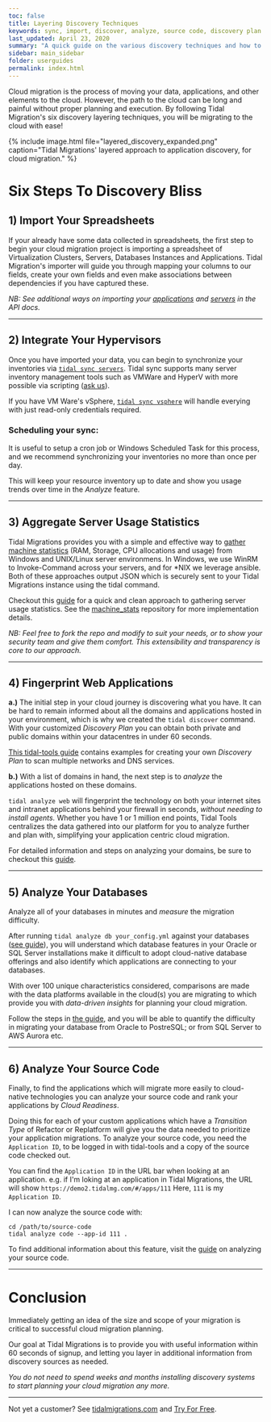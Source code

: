 ```yaml
---
toc: false
title: Layering Discovery Techniques
keywords: sync, import, discover, analyze, source code, discovery plan
last_updated: April 23, 2020
summary: "A quick guide on the various discovery techniques and how to layer them together to quickly and accurately discover your environment"
sidebar: main_sidebar
folder: userguides
permalink: index.html
---
```


Cloud migration is the process of moving your data, applications, and other
elements to the cloud. However, the path to the cloud can be long and painful
without proper planning and execution.  By following Tidal Migration's six
discovery layering techniques, you will be migrating to the cloud with ease!

{% include image.html file="layered_discovery_expanded.png" caption="Tidal Migrations'
layered approach to application discovery, for cloud migration." %}

# Six Steps To Discovery Bliss

## 1) Import Your Spreadsheets

If your already have some data collected in spreadsheets, the first step to
begin your cloud migration project is importing a spreadsheet of Virtualization
Clusters, Servers, Databases Instances and Applications. Tidal Migration's
importer will guide you through mapping your columns to our fields, create your
own fields and even make associations between dependencies if you have captured
these.

_NB: See additional ways on importing your [applications](importapps.html) and
[servers](import_servers.html) in the API docs._

---

## 2) Integrate Your Hypervisors

Once you have imported your data, you can begin to synchronize your inventories
via [`tidal sync servers`](sync-servers.html).  Tidal sync supports many server
inventory management tools such as VMWare and HyperV with more possible via
scripting ([ask us](https://tidalmigrations.com/contact)).

If you have VM Ware's vSphere, [`tidal sync vsphere`](#vsphere-sync) will
handle everying with just read-only credentials required.


### Scheduling your sync:

It is useful to setup a cron job or Windows Scheduled Task for this process,
and we recommend synchronizing your inventories no more than once per day.

This will keep your resource inventory up to date and show you usage trends
over time in the _Analyze_ feature.

---

## 3) Aggregate Server Usage Statistics

Tidal Migrations provides you with a simple and effective way to [gather
machine statistics](https://github.com/tidalmigrations/machine_stats) (RAM,
Storage, CPU allocations and usage) from Windows and UNIX/Linux server
environmens.
In Windows, we use WinRM to Invoke-Command across your servers, and for *NIX we
leverage ansible. Both of these approaches output JSON which is securely sent
to your Tidal Migrations instance using the tidal command.

Checkout this [guide](sync_hyper-v.html) for a quick and clean approach to
gathering server usage statistics. See the
[machine_stats](https://github.com/tidalmigrations/machine_stats) repository
for more implementation details.

_NB: Feel free to fork the repo and modify to suit your needs, or to show your
security team and give them comfort.  This extensibility and transparency is
core to our approach._

---

## 4) Fingerprint Web Applications

**a.)** The initial step in your cloud journey is discovering what you have.
It can be hard to remain informed about all the domains and applications hosted
in your environment, which is why we created the `tidal discover` command.
With your customized _Discovery Plan_ you can obtain both private and public
domains within your datacentres in under 60 seconds.

[This tidal-tools guide](discover.html) contains examples for creating your own
_Discovery Plan_ to scan multiple networks and DNS services.

**b.)** With a list of domains in hand, the next step is to _analyze_ the
applications hosted on these domains.

`tidal analyze web` will fingerprint the technology on both your internet sites
and intranet applications behind your firewall in seconds, _without needing to
install agents._
Whether you have 1 or 1 million end points, Tidal Tools centralizes the data
gathered into our platform for you to analyze further and plan with,
simplifying your application centric cloud migration.

For detailed information and steps on analyzing your domains, be sure to
checkout this [guide](analyze.html).

---

## 5) Analyze Your Databases

Analyze all of your databases in minutes and _measure_ the migration
difficulty.

After running `tidal analyze db your_config.yml` against your databases ([see
guide](/analyze_database.html)), you will understand which database features in
your Oracle or SQL Server installations make it difficult to adopt cloud-native
database offerings and also identify which applications are connecting to your
databases.

With over 100 unique characteristics considered, comparisons are made with the
data platforms available in the cloud(s) you are migrating to which provide you
with _data-driven insights_ for planning your cloud migration.

Follow the steps in [the guide](/analyze_database.html), and you will be able
to quantify the difficulty in migrating your database from Oracle to PostreSQL;
or from SQL Server to AWS Aurora etc.

---


## 6) Analyze Your Source Code

Finally, to find the applications which will migrate more easily to
cloud-native technologies you can analyze your source code and rank your
applications by _Cloud Readiness_.

Doing this for each of your custom applications which have a _Transition Type_
of Refactor or Replatform will give you the data needed to prioritize your
application migrations.  To analyze your source code, you need the `Application
ID`, to be logged in with tidal-tools and a copy of the source code checked
out.

You can find the `Application ID` in the URL bar when looking at an
application.  e.g. if I'm loking at an application in Tidal Migrations, the URL
will show `https://demo2.tidalmg.com/#/apps/111`  Here, `111` is my
`Application ID`.

I can now analyze the source code with:

```
cd /path/to/source-code
tidal analyze code --app-id 111 .
```
To find additional information about this feature, visit the
[guide](analyze-source-code.html) on analyzing your source code.

---

# Conclusion

Immediately getting an idea of the size and scope of your migration is critical
to successful cloud migration planning.

Our goal at Tidal Migrations is to provide you with useful information within
60 seconds of signup, and letting you layer in additional information from
discovery sources as needed.

_You do not need to spend weeks and months installing discovery systems to
start planning your cloud migration any more._


---

Not yet a customer?  See [tidalmigrations.com](https://tidalmigrations.com) and
[Try For Free](https://get.tidalmg.com).

